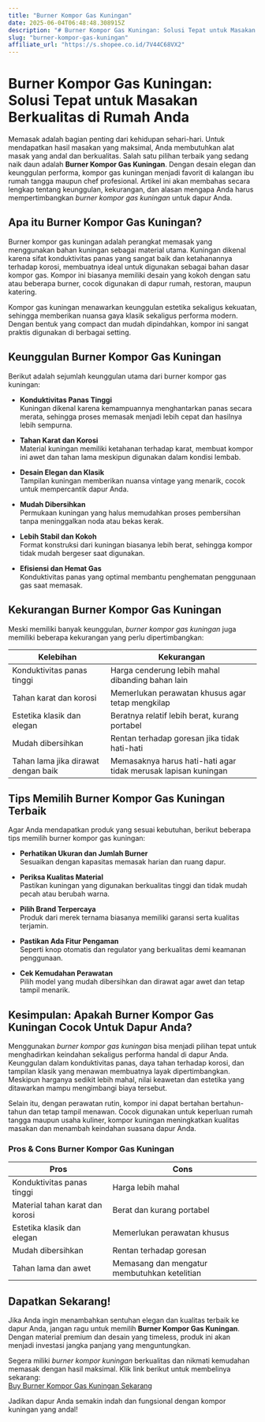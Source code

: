 ```yaml
---
title: "Burner Kompor Gas Kuningan"
date: 2025-06-04T06:48:48.308915Z
description: "# Burner Kompor Gas Kuningan: Solusi Tepat untuk Masakan Berkualitas di Rumah Anda..."
slug: "burner-kompor-gas-kuningan"
affiliate_url: "https://s.shopee.co.id/7V44C68VX2"
---
```

# Burner Kompor Gas Kuningan: Solusi Tepat untuk Masakan Berkualitas di Rumah Anda

Memasak adalah bagian penting dari kehidupan sehari-hari. Untuk mendapatkan hasil masakan yang maksimal, Anda membutuhkan alat masak yang andal dan berkualitas. Salah satu pilihan terbaik yang sedang naik daun adalah **Burner Kompor Gas Kuningan**. Dengan desain elegan dan keunggulan performa, kompor gas kuningan menjadi favorit di kalangan ibu rumah tangga maupun chef profesional. Artikel ini akan membahas secara lengkap tentang keunggulan, kekurangan, dan alasan mengapa Anda harus mempertimbangkan *burner kompor gas kuningan* untuk dapur Anda.

## Apa itu Burner Kompor Gas Kuningan?

Burner kompor gas kuningan adalah perangkat memasak yang menggunakan bahan kuningan sebagai material utama. Kuningan dikenal karena sifat konduktivitas panas yang sangat baik dan ketahanannya terhadap korosi, membuatnya ideal untuk digunakan sebagai bahan dasar kompor gas. Kompor ini biasanya memiliki desain yang kokoh dengan satu atau beberapa burner, cocok digunakan di dapur rumah, restoran, maupun katering.

Kompor gas kuningan menawarkan keunggulan estetika sekaligus kekuatan, sehingga memberikan nuansa gaya klasik sekaligus performa modern. Dengan bentuk yang compact dan mudah dipindahkan, kompor ini sangat praktis digunakan di berbagai setting.

## Keunggulan Burner Kompor Gas Kuningan

Berikut adalah sejumlah keunggulan utama dari burner kompor gas kuningan:

- **Konduktivitas Panas Tinggi**  
  Kuningan dikenal karena kemampuannya menghantarkan panas secara merata, sehingga proses memasak menjadi lebih cepat dan hasilnya lebih sempurna.

- **Tahan Karat dan Korosi**  
  Material kuningan memiliki ketahanan terhadap karat, membuat kompor ini awet dan tahan lama meskipun digunakan dalam kondisi lembab.

- **Desain Elegan dan Klasik**  
  Tampilan kuningan memberikan nuansa vintage yang menarik, cocok untuk mempercantik dapur Anda.

- **Mudah Dibersihkan**  
  Permukaan kuningan yang halus memudahkan proses pembersihan tanpa meninggalkan noda atau bekas kerak.

- **Lebih Stabil dan Kokoh**  
  Format konstruksi dari kuningan biasanya lebih berat, sehingga kompor tidak mudah bergeser saat digunakan.

- **Efisiensi dan Hemat Gas**  
  Konduktivitas panas yang optimal membantu penghematan penggunaan gas saat memasak.

## Kekurangan Burner Kompor Gas Kuningan

Meski memiliki banyak keunggulan, *burner kompor gas kuningan* juga memiliki beberapa kekurangan yang perlu dipertimbangkan:

| Kelebihan                                | Kekurangan                                              |
|------------------------------------------|---------------------------------------------------------|
| Konduktivitas panas tinggi             | Harga cenderung lebih mahal dibanding bahan lain      |
| Tahan karat dan korosi                  | Memerlukan perawatan khusus agar tetap mengkilap     |
| Estetika klasik dan elegan             | Beratnya relatif lebih berat, kurang portabel       |
| Mudah dibersihkan                      | Rentan terhadap goresan jika tidak hati-hati           |
| Tahan lama jika dirawat dengan baik    | Memasaknya harus hati-hati agar tidak merusak lapisan kuningan |

## Tips Memilih Burner Kompor Gas Kuningan Terbaik

Agar Anda mendapatkan produk yang sesuai kebutuhan, berikut beberapa tips memilih burner kompor gas kuningan:

- **Perhatikan Ukuran dan Jumlah Burner**  
  Sesuaikan dengan kapasitas memasak harian dan ruang dapur.

- **Periksa Kualitas Material**  
  Pastikan kuningan yang digunakan berkualitas tinggi dan tidak mudah pecah atau berubah warna.

- **Pilih Brand Terpercaya**  
  Produk dari merek ternama biasanya memiliki garansi serta kualitas terjamin.

- **Pastikan Ada Fitur Pengaman**  
  Seperti knop otomatis dan regulator yang berkualitas demi keamanan penggunaan.

- **Cek Kemudahan Perawatan**  
  Pilih model yang mudah dibersihkan dan dirawat agar awet dan tetap tampil menarik.

## Kesimpulan: Apakah Burner Kompor Gas Kuningan Cocok Untuk Dapur Anda?

Menggunakan *burner kompor gas kuningan* bisa menjadi pilihan tepat untuk menghadirkan keindahan sekaligus performa handal di dapur Anda. Keunggulan dalam konduktivitas panas, daya tahan terhadap korosi, dan tampilan klasik yang menawan membuatnya layak dipertimbangkan. Meskipun harganya sedikit lebih mahal, nilai keawetan dan estetika yang ditawarkan mampu mengimbangi biaya tersebut.

Selain itu, dengan perawatan rutin, kompor ini dapat bertahan bertahun-tahun dan tetap tampil menawan. Cocok digunakan untuk keperluan rumah tangga maupun usaha kuliner, kompor kuningan meningkatkan kualitas masakan dan menambah keindahan suasana dapur Anda.

### Pros & Cons Burner Kompor Gas Kuningan

| **Pros**                                         | **Cons**                                |
|---------------------------------------------------|----------------------------------------|
| Konduktivitas panas tinggi                        | Harga lebih mahal                     |
| Material tahan karat dan korosi                     | Berat dan kurang portabel             |
| Estetika klasik dan elegan                        | Memerlukan perawatan khusus           |
| Mudah dibersihkan                                | Rentan terhadap goresan               |
| Tahan lama dan awet                               | Memasang dan mengatur membutuhkan ketelitian |

## Dapatkan Sekarang!  

Jika Anda ingin menambahkan sentuhan elegan dan kualitas terbaik ke dapur Anda, jangan ragu untuk memilih **Burner Kompor Gas Kuningan**. Dengan material premium dan desain yang timeless, produk ini akan menjadi investasi jangka panjang yang menguntungkan.

Segera miliki *burner kompor kuningan* berkualitas dan nikmati kemudahan memasak dengan hasil maksimal. Klik link berikut untuk membelinya sekarang:  
[Buy Burner Kompor Gas Kuningan Sekarang](https://s.shopee.co.id/7V44C68VX2)  

Jadikan dapur Anda semakin indah dan fungsional dengan kompor kuningan yang andal!